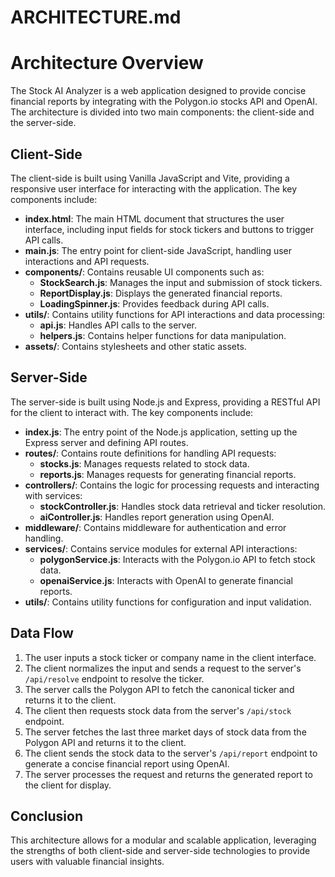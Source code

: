# ARCHITECTURE.md

# Architecture Overview

The Stock AI Analyzer is a web application designed to provide concise financial reports by integrating with the Polygon.io stocks API and OpenAI. The architecture is divided into two main components: the client-side and the server-side.

## Client-Side

The client-side is built using Vanilla JavaScript and Vite, providing a responsive user interface for interacting with the application. The key components include:

- **index.html**: The main HTML document that structures the user interface, including input fields for stock tickers and buttons to trigger API calls.
- **main.js**: The entry point for client-side JavaScript, handling user interactions and API requests.
- **components/**: Contains reusable UI components such as:
  - **StockSearch.js**: Manages the input and submission of stock tickers.
  - **ReportDisplay.js**: Displays the generated financial reports.
  - **LoadingSpinner.js**: Provides feedback during API calls.
- **utils/**: Contains utility functions for API interactions and data processing:
  - **api.js**: Handles API calls to the server.
  - **helpers.js**: Contains helper functions for data manipulation.
- **assets/**: Contains stylesheets and other static assets.

## Server-Side

The server-side is built using Node.js and Express, providing a RESTful API for the client to interact with. The key components include:

- **index.js**: The entry point of the Node.js application, setting up the Express server and defining API routes.
- **routes/**: Contains route definitions for handling API requests:
  - **stocks.js**: Manages requests related to stock data.
  - **reports.js**: Manages requests for generating financial reports.
- **controllers/**: Contains the logic for processing requests and interacting with services:
  - **stockController.js**: Handles stock data retrieval and ticker resolution.
  - **aiController.js**: Handles report generation using OpenAI.
- **middleware/**: Contains middleware for authentication and error handling.
- **services/**: Contains service modules for external API interactions:
  - **polygonService.js**: Interacts with the Polygon.io API to fetch stock data.
  - **openaiService.js**: Interacts with OpenAI to generate financial reports.
- **utils/**: Contains utility functions for configuration and input validation.

## Data Flow

1. The user inputs a stock ticker or company name in the client interface.
2. The client normalizes the input and sends a request to the server's `/api/resolve` endpoint to resolve the ticker.
3. The server calls the Polygon API to fetch the canonical ticker and returns it to the client.
4. The client then requests stock data from the server's `/api/stock` endpoint.
5. The server fetches the last three market days of stock data from the Polygon API and returns it to the client.
6. The client sends the stock data to the server's `/api/report` endpoint to generate a concise financial report using OpenAI.
7. The server processes the request and returns the generated report to the client for display.

## Conclusion

This architecture allows for a modular and scalable application, leveraging the strengths of both client-side and server-side technologies to provide users with valuable financial insights.